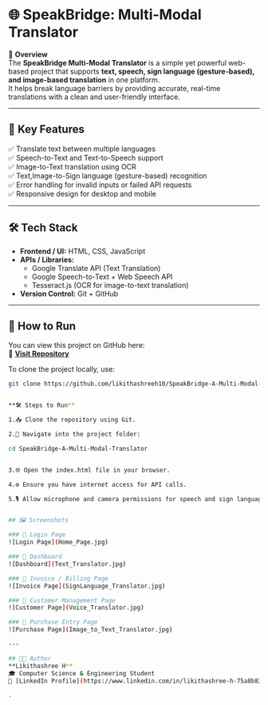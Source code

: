 # 🌐 SpeakBridge: Multi-Modal Translator  

📌 **Overview**  
The **SpeakBridge Multi-Modal Translator** is a simple yet powerful web-based project that supports **text, speech, sign language (gesture-based), and image-based translation** in one platform.  
It helps break language barriers by providing accurate, real-time translations with a clean and user-friendly interface.  

---

## 🚀 Key Features  
✅ Translate text between multiple languages  
✅ Speech-to-Text and Text-to-Speech support  
✅ Image-to-Text translation using OCR  
✅ Text,Image-to-Sign language (gesture-based) recognition  
✅ Error handling for invalid inputs or failed API requests  
✅ Responsive design for desktop and mobile  

---

## 🛠️ Tech Stack  
- **Frontend / UI:** HTML, CSS, JavaScript  
- **APIs / Libraries:**  
  - Google Translate API (Text Translation)  
  - Google Speech-to-Text + Web Speech API  
  - Tesseract.js (OCR for image-to-text translation)  
- **Version Control:** Git + GitHub  

---

## 📖 How to Run  

You can view this project on GitHub here:  
🔗 **[Visit Repository](https://github.com/likithashreeh10/SpeakBridge-A-Multi-Modal-Translator)**  

To clone the project locally, use:  

```bash
git clone https://github.com/likithashreeh10/SpeakBridge-A-Multi-Modal-Translator.git


**🛠️ Steps to Run**

1.📥 Clone the repository using Git.

2.📂 Navigate into the project folder:

cd SpeakBridge-A-Multi-Modal-Translator


3.🌐 Open the index.html file in your browser.

4.⚙️ Ensure you have internet access for API calls.

5.🎙️ Allow microphone and camera permissions for speech and sign language modules.


## 🖼️ Screenshots

### 🔐 Login Page
![Login Page](Home_Page.jpg)

### 🧾 Dashboard
![Dashboard](Text_Translator.jpg)

### 🧾 Invoice / Billing Page
![Invoice Page](SignLanguage_Translator.jpg)

### 👥 Customer Management Page
![Customer Page](Voice_Translator.jpg)

### 🛒 Purchase Entry Page
![Purchase Page](Image_to_Text_Translator.jpg)

---

## 👩‍💻 Author
**Likithashree H**  
🎓 Computer Science & Engineering Student  
🔗 [LinkedIn Profile](https://www.linkedin.com/in/likithashree-h-75a8b8308/)

.

